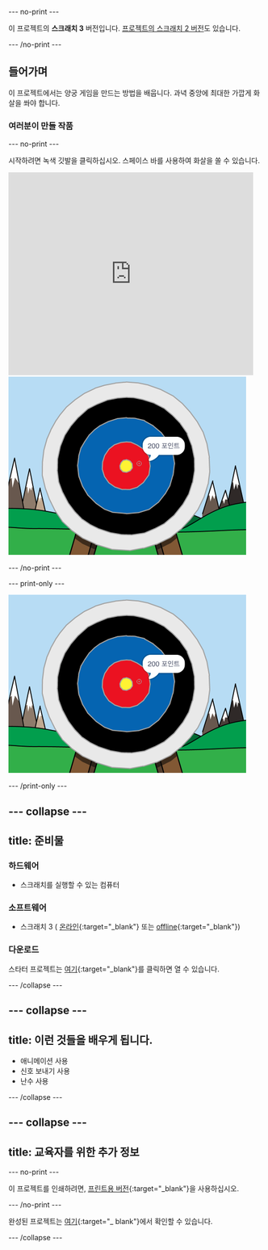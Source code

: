 --- no-print ---

이 프로젝트의 **스크래치 3** 버전입니다. [프로젝트의 스크래치 2 버전](https://projects.raspberrypi.org/en/projects/archery-scratch2)도 있습니다.

--- /no-print ---

## 들어가며

이 프로젝트에서는 양궁 게임을 만드는 방법을 배웁니다. 과녁 중앙에 최대한 가깝게 화살을 쏴야 합니다.

### 여러분이 만들 작품

--- no-print ---

시작하려면 녹색 깃발을 클릭하십시오. 스페이스 바를 사용하여 화살을 쏠 수 있습니다.

<div class="scratch-preview">
  <iframe allowtransparency="true" width="485" height="402" src="https://scratch.mit.edu/projects/embed/382439028/?autostart=false" frameborder="0" scrolling="no"></iframe>
  <img src="images/archery-final.png">
</div>

--- /no-print ---

--- print-only ---

![완료된 프로젝트](images/archery-final.png)

--- /print-only ---

--- collapse ---
---
title: 준비물
---
### 하드웨어

+ 스크래치를 실행할 수 있는 컴퓨터

### 소프트웨어

+ 스크래치 3 ( [온라인](http://rpf.io/scratchon){:target="_blank"} 또는 [offline](http://rpf.io/scratchoff){:target="_blank"})

### 다운로드

스타터 프로젝트는 [여기](http://rpf.io/p/ko-KR/archery-go){:target="_blank"}를 클릭하면 열 수 있습니다.

--- /collapse ---

--- collapse ---
---
title: 이런 것들을 배우게 됩니다.
---
+ 애니메이션 사용 
+ 신호 보내기 사용
+ 난수 사용

--- /collapse ---

--- collapse ---
---
title: 교육자를 위한 추가 정보
---
--- no-print ---

이 프로젝트를 인쇄하려면, [프린트용 버전](https://projects.raspberrypi.org/ko-KR/projects/archery/print){:target="_blank"}을 사용하십시오.

--- /no-print ---

완성된 프로젝트는 [여기](http://rpf.io/p/ko-KR/archery-get){:target="_ blank"}에서 확인할 수 있습니다.

--- /collapse ---